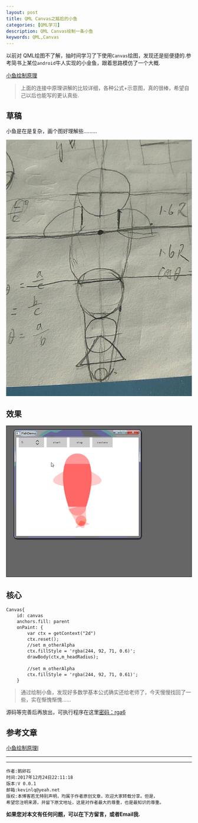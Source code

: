 ```yaml
---
layout: post
title: QML Canvas之尴尬的小鱼
categories: [QML学习]
description: QML Canvas绘制一条小鱼
keywords: QML,Canvas
---
```


以前对 QML绘图不了解，抽时间学习了下使用`Canvas`绘图，发现还是挺便捷的.参考简书上某位`android`牛人实现的小金鱼，跟着思路模仿了一个大概.

[小鱼绘制原理](https://www.jianshu.com/p/3dd3d1524851)

>上面的连接中原理讲解的比较详细，各种公式+示意图，真的很棒，希望自己以后也能写的更认真些.

## 草稿

小鱼是在是复杂，画个图好理解些.........

![草稿](/res/img/blog/QML-learn/Canvas/fish_draf.jpg)


## 效果

![](/res/img/blog/QML-learn/Canvas/canvas_fish.gif)

## 核心
```
Canvas{
    id: canvas
    anchors.fill: parent
    onPaint: {
        var ctx = getContext("2d")
        ctx.reset();
        //set m_otherAlpha
        ctx.fillStyle = 'rgba(244, 92, 71, 0.6)';
        drawBody(ctx,m_headRadius);

        //set m_otherAlpha
        ctx.fillStyle = 'rgba(244, 92, 71, 0.61)';
    }
```

>通过绘制小鱼，发现好多数学基本公式确实还给老师了，今天慢慢找回了一些，实在惭愧惭愧......

源码等完善后再放出，可执行程序在这里[密码：rga6](https://pan.baidu.com/s/1nvpCptR)



## 参考文章

[小鱼绘制原理l](https://www.jianshu.com/p/3dd3d1524851)

---

******

    作者:鹅卵石
    时间:2017年12月24日22:11:18
    版本:V 0.0.1
    邮箱:kevinlq@yeah.net
	版权:本博客若无特别声明，均属于作者原创文章，欢迎大家转载分享。但是，
	希望您注明来源，并留下原文地址，这是对作者最大的尊重，也是最知识的尊重。

<!-- more -->

**如果您对本文有任何问题，可以在下方留言，或者Email我.**
